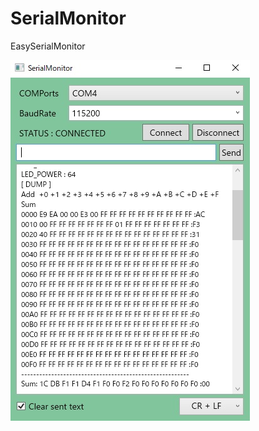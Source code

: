 # SerialMonitor
 EasySerialMonitor
 
![Screenshot](https://raw.githubusercontent.com/falxala/SerialMonitor/master/serial_devel/Properties/Screenshot.jpg)
